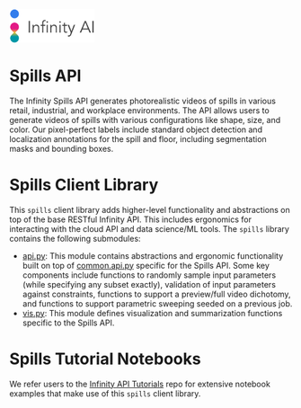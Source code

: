 <p align="left">
  <img src="../../doc/logo.png" width="30%">
</p>

# Spills API

The Infinity Spills API generates photorealistic videos of spills in various retail, industrial, and workplace environments. The API allows users to generate videos of spills with various configurations like shape, size, and color. Our pixel-perfect labels include standard object detection and localization annotations for the spill and floor, including segmentation masks and bounding boxes.

# Spills Client Library

This `spills` client library adds higher-level functionality and abstractions on top of the base RESTful Infinity API. This includes ergonomics for interacting with the cloud API and data science/ML tools. The `spills` library contains the following submodules:

- [api.py](./api.py): This module contains abstractions and ergonomic functionality built on top of [common.api.py](../common/api.py) specific for the Spills API. Some key components include functions to randomly sample input parameters (while specifying any subset exactly), validation of input parameters against constraints, functions to support a preview/full video dichotomy, and functions to support parametric sweeping seeded on a previous job.
- [vis.py](./vis.py): This module defines visualization and summarization functions specific to the Spills API.

# Spills Tutorial Notebooks

We refer users to the [Infinity API Tutorials](https://github.com/toinfinityai/infinity-tutorials/tree/main/spills) repo for extensive notebook examples that make use of this `spills` client library.
